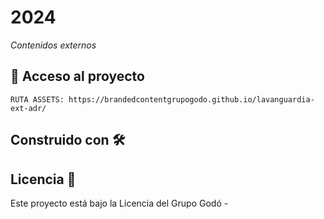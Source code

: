 # 2024 

_Contenidos externos_


## 📁 Acceso al proyecto 
```
RUTA ASSETS: https://brandedcontentgrupogodo.github.io/lavanguardia-ext-adr/
```


## Construido con 🛠️



## Licencia 📄

Este proyecto está bajo la Licencia del Grupo Godó - 

